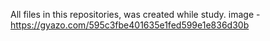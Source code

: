All files in this repositories, was created while study. 
image - https://gyazo.com/595c3fbe401635e1fed599e1e836d30b
